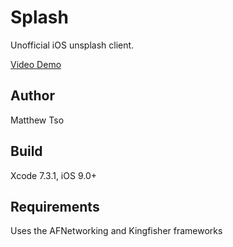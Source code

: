 # Splash
Unofficial iOS unsplash client.

[Video Demo](https://www.dropbox.com/s/t1kmisir8i673qf/splash.mov?dl=0)

## Author
Matthew Tso

## Build
Xcode 7.3.1, iOS 9.0+

## Requirements
Uses the AFNetworking and Kingfisher frameworks
